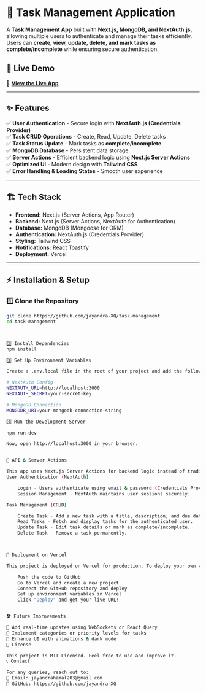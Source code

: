 # 📝 Task Management Application

A **Task Management App** built with **Next.js, MongoDB, and NextAuth.js**, allowing multiple users to authenticate and manage their tasks efficiently. Users can **create, view, update, delete, and mark tasks as complete/incomplete** while ensuring secure authentication.

## 🚀 Live Demo
🔗 **[View the Live App](your-vercel-deployment-url)**  

---

## ✨ Features
✅ **User Authentication** - Secure login with **NextAuth.js (Credentials Provider)**  
✅ **Task CRUD Operations** - Create, Read, Update, Delete tasks  
✅ **Task Status Update** - Mark tasks as **complete/incomplete**  
✅ **MongoDB Database** - Persistent data storage  
✅ **Server Actions** - Efficient backend logic using **Next.js Server Actions**  
✅ **Optimized UI** - Modern design with **Tailwind CSS**  
✅ **Error Handling & Loading States** - Smooth user experience  

---

## 🏗️ Tech Stack
- **Frontend:** Next.js (Server Actions, App Router)  
- **Backend:** Next.js (Server Actions, NextAuth for Authentication)  
- **Database:** MongoDB (Mongoose for ORM)  
- **Authentication:** NextAuth.js (Credentials Provider)  
- **Styling:** Tailwind CSS  
- **Notifications:** React Toastify  
- **Deployment:** Vercel  

---

## ⚡ Installation & Setup

### **1️⃣ Clone the Repository**
```bash
git clone https://github.com/jayandra-XQ/task-management
cd task-management



2️⃣ Install Dependencies
npm install

3️⃣ Set Up Environment Variables

Create a .env.local file in the root of your project and add the following:

# NextAuth Config
NEXTAUTH_URL=http://localhost:3000
NEXTAUTH_SECRET=your-secret-key

# MongoDB Connection
MONGODB_URI=your-mongodb-connection-string

4️⃣ Run the Development Server

npm run dev

Now, open http://localhost:3000 in your browser.


🔗 API & Server Actions

This app uses Next.js Server Actions for backend logic instead of traditional API routes.
User Authentication (NextAuth)

    Login - Users authenticate using email & password (Credentials Provider).
    Session Management - NextAuth maintains user sessions securely.

Task Management (CRUD)

    Create Task - Add a new task with a title, description, and due date.
    Read Tasks - Fetch and display tasks for the authenticated user.
    Update Task - Edit task details or mark as complete/incomplete.
    Delete Task - Remove a task permanently.



🚀 Deployment on Vercel

This project is deployed on Vercel for production. To deploy your own version:

    Push the code to GitHub
    Go to Vercel and create a new project
    Connect the GitHub repository and deploy
    Set up environment variables in Vercel
    Click "Deploy" and get your live URL!


🛠️ Future Improvements

🔹 Add real-time updates using WebSockets or React Query
🔹 Implement categories or priority levels for tasks
🔹 Enhance UI with animations & dark mode
📜 License

This project is MIT Licensed. Feel free to use and improve it.
📞 Contact

For any queries, reach out to:
📧 Email: jayandrahamal203@gmail.com
🔗 GitHub: https://github.com/jayandra-XQ